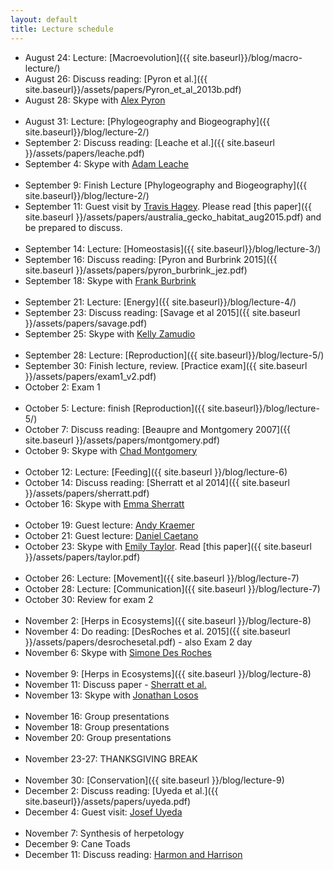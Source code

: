 ```yaml
---
layout: default
title: Lecture schedule
---
```


- August 24: Lecture: [Macroevolution]({{ site.baseurl}}/blog/macro-lecture/)
- August 26: Discuss reading: [Pyron et al.]({{ site.baseurl}}/assets/papers/Pyron_et_al_2013b.pdf)
- August 28: Skype with [Alex Pyron](http://www.colubroid.org/)
<br><br>
- August 31: Lecture: [Phylogeography and Biogeography]({{ site.baseurl}}/blog/lecture-2/)
- September 2: Discuss reading: [Leache et al.]({{ site.baseurl }}/assets/papers/leache.pdf)
- September 4: Skype with [Adam Leache](http://faculty.washington.edu/leache/wordpress/)
<br><br>
- September 9: Finish Lecture [Phylogeography and Biogeography]({{ site.baseurl}}/blog/lecture-2/)
- September 11: Guest visit by [Travis Hagey](http://travis-hagey.weebly.com/). Please read [this paper]({{ site.baseurl }}/assets/papers/australia_gecko_habitat_aug2015.pdf) and be prepared to discuss.
<br><br>
- September 14: Lecture: [Homeostasis]({{ site.baseurl}}/blog/lecture-3/)
- September 16: Discuss reading: [Pyron and Burbrink 2015]({{ site.baseurl }}/assets/papers/pyron_burbrink_jez.pdf)
- September 18: Skype with [Frank Burbrink](http://csivc.csi.cuny.edu/Frank.Burbrink/files/index.html)
<br><br>
- September 21: Lecture: [Energy]({{ site.baseurl}}/blog/lecture-4/)
- September 23: Discuss reading: [Savage et al 2015]({{ site.baseurl }}/assets/papers/savage.pdf)
- September 25: Skype with [Kelly Zamudio](http://www.eeb.cornell.edu/zamudio/KZ_Home/Welcome/Welcome.html)
<br><br>
- September 28: Lecture: [Reproduction]({{ site.baseurl}}/blog/lecture-5/)
- September 30: Finish lecture, review. [Practice exam]({{ site.baseurl }}/assets/papers/exam1_v2.pdf)
- October 2: Exam 1
<br><br>
- October 5: Lecture: finish [Reproduction]({{ site.baseurl}}/blog/lecture-5/)
- October 7: Discuss reading: [Beaupre and Montgomery 2007]({{ site.baseurl }}/assets/papers/montgomery.pdf)
- October 9: Skype with [Chad Montgomery](http://chadmont.sites.truman.edu/)
<br><br>
- October 12: Lecture: [Feeding]({{ site.baseurl }}/blog/lecture-6)
- October 14: Discuss reading: [Sherratt et al 2014]({{ site.baseurl }}/assets/papers/sherratt.pdf)
- October 16: Skype with [Emma Sherratt](http://www.emmasherratt.com/)
<br><br>
- October 19: Guest lecture: [Andy Kraemer](https://andrewckraemer.wordpress.com/)
- October 21: Guest lecture: [Daniel Caetano](http://caetanods.weebly.com/)
- October 23: Skype with [Emily Taylor](http://bio.calpoly.edu/content/Taylor). Read [this paper]({{ site.baseurl }}/assets/papers/taylor.pdf)
<br><br>
- October 26: Lecture: [Movement]({{ site.baseurl }}/blog/lecture-7)
- October 28: Lecture: [Communication]({{ site.baseurl }}/blog/lecture-7)
- October 30: Review for exam 2
<br><br>
- November 2: [Herps in Ecosystems]({{ site.baseurl }}/blog/lecture-8)
- November 4: Do reading: [DesRoches et al. 2015]({{ site.baseurl }}/assets/papers/desrochesetal.pdf) - also Exam 2 day
- November 6: Skype with [Simone Des Roches](http://www.simonedr.com/)
<br><br>
- November 9: [Herps in Ecosystems]({{ site.baseurl }}/blog/lecture-8)
- November 11: Discuss paper - [Sherratt et al.](http://www.oeb.harvard.edu/faculty/losos/jblosos/pdfs/Sherratt%20et%20al.%202015.pdf)
- November 13: Skype with [Jonathan Losos](http://www.oeb.harvard.edu/faculty/losos/)
<br><br>
- November 16: Group presentations
- November 18: Group presentations
- November 20: Group presentations
<br><br>
- November 23-27: THANKSGIVING BREAK
<br><br>
- November 30: [Conservation]({{ site.baseurl }}/blog/lecture-9)
- December 2: Discuss reading: [Uyeda et al.]({{ site.baseurl}}/assets/papers/uyeda.pdf)
- December 4: Guest visit: [Josef Uyeda](http://uyedaj.github.io/)
<br><br>
- November 7: Synthesis of herpetology
- December 9: Cane Toads
- December 11: Discuss reading: [Harmon and Harrison](http://lukejharmon.github.io/assets/HarmonandHarrison2015.pdf)
<br><br>
